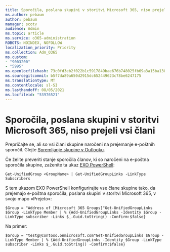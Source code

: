 ```yaml
---
title: Sporočila, poslana skupini v storitvi Microsoft 365, niso prejeli vsi člani
ms.author: pebaum
author: pebaum
manager: scotv
audience: Admin
ms.topic: article
ms.service: o365-administration
ROBOTS: NOINDEX, NOFOLLOW
localization_priority: Priority
ms.collection: Adm_O365
ms.custom:
- "9003200"
- "5995"
ms.openlocfilehash: 73c0fd3eb2f022b1c5917849bae676b748025fb69a3a15ba1389b42a6854db9c
ms.sourcegitcommit: b5f7da89a650d2915dc652449623c78be6247175
ms.translationtype: MT
ms.contentlocale: sl-SI
ms.lasthandoff: 08/05/2021
ms.locfileid: "53976521"
---
```

# <a name="messages-sent-to-a-microsoft-365-group-are-not-received-by-all-members"></a>Sporočila, poslana skupini v storitvi Microsoft 365, niso prejeli vsi člani

Prepričajte se, ali so vsi člani skupine naročeni na prejemanje e-poštnih sporočil. Glejte [Spremljanje skupine v Outlooku](https://support.microsoft.com/office/e147fc19-f548-4cd2-834f-80c6235b7c36).  

Če želite preveriti stanje sporočila članov, ki so naročeni na e-poštna sporočila skupine, zaženite ta ukaz [EXO PowerShell](https://docs.microsoft.com/powershell/exchange/connect-to-exchange-online-powershell?view=exchange-ps&preserve-view=true):

`Get-UnifiedGroup <GroupName> | Get-UnifiedGroupLinks -LinkType Subscribers`

S tem ukazom EXO PowerShell konfigurirajte vse člane skupine tako, da prejemajo e-poštna sporočila, poslana skupini v storitvi Microsoft 365, v svojo mapo »Prejeto«:

`$Group = "Address of [Microsoft 365 Groups]"Get-UnifiedGroupLinks $Group -LinkType Member | % {Add-UnifiedGroupLinks -Identity $Group -LinkType subscriber -Links $_.Guid.toString() -Confirm:$false}`

Na primer:

`$Group = "testg@contoso.onmicrosoft.com"Get-UnifiedGroupLinks $Group -LinkType Member | % {Add-UnifiedGroupLinks -Identity $Group -LinkType subscriber -Links $_.Guid.toString() -Confirm:$false}`